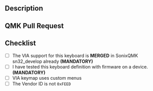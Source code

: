 <!--- Provide a general summary of your changes in the title above. -->

<!--- This template is entirely optional and can be removed, but is here to help both you and us. -->
<!--- Anything on lines wrapped in comments like these will not show up in the final text. -->

## Description

<!--- Describe your changes in detail here. -->

## QMK Pull Request

<!--- VIA support for new keyboards MUST be in SonixQMK sn32_develop already -->

<!--- Add link to SonixQMK Pull Request here. -->

<!--- THIS IS MANDATORY. -->

<!--- IF THERE IS NO LINK TO SHOW VIA SUPPORT IS IN SonixQMK sn32_develop ALREADY, -->
<!--- THIS PR WILL BE CLOSED IMMEDIATELY FOR WORKFLOW REASONS.  -->

## Checklist

<!--- Put an `x` in all the boxes that apply. -->

- [ ] The VIA support for this keyboard is **MERGED** in SonixQMK sn32_develop already **(MANDATORY)**
- [ ] I have tested this keyboard definition with firmware on a device.**(MANDATORY)**
- [ ] VIA keymap uses custom menus
- [ ] The Vendor ID is not `0xFEED`

